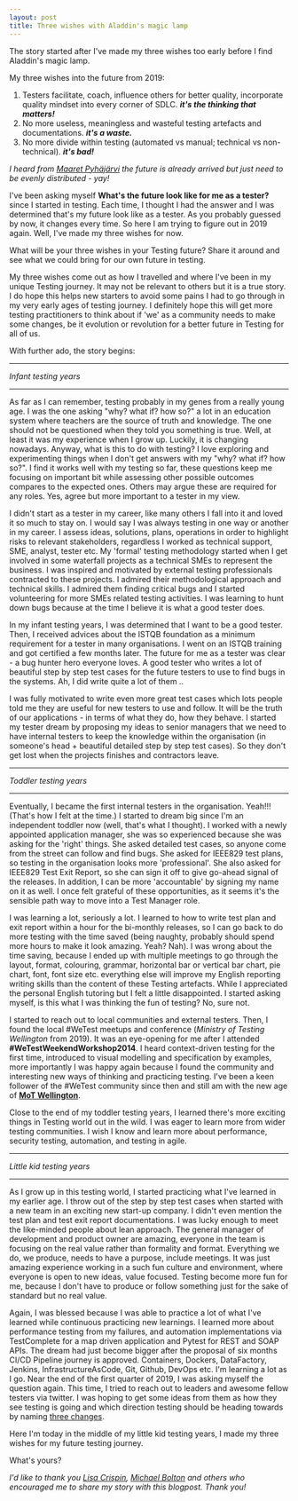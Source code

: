 ```yaml
---
layout: post
title: Three wishes with Aladdin's magic lamp
---
```

<!-- tags: SoftwareTesting Testers Lean ContinuousImprovement ContinuouseLearning -->
<!-- http://longqian.me/2017/02/09/github-jekyll-tag/ is helpful site to continue to build tags, automatic creation of tag page-->

The story started after I've made my three wishes too early before I find Aladdin's magic lamp.

My three wishes into the future from 2019:
1. Testers facilitate, coach, influence others for better quality, incorporate quality mindset into every corner of SDLC. ***it's the thinking that matters!***
2. No more useless, meaningless and wasteful testing artefacts and documentations. ***it's a waste.***
3. No more divide within testing (automated vs manual; technical vs non-technical). ***it's bad!***

*I heard from [Maaret Pyhäjärvi](https://twitter.com/maaretp) the future is already arrived but just need to be evenly distributed - yay!*


I've been asking myself **What's the future look like for me as a tester?** since I started in testing. Each time, I thought I had the answer and I was determined that's my future look like as a tester. As you probably guessed by now, it changes every time. So here I am trying to figure out in 2019 again. Well, I've made my three wishes for now.


What will be your three wishes in your Testing future? Share it around and see what we could bring for our own future in testing.


My three wishes come out as how I travelled and where I've been in my unique Testing journey. It may not be relevant to others but it is a true story. I do hope this helps new starters to avoid some pains I had to go through in my very early ages of testing journey. I definitely hope this will get more testing practitioners to think about if 'we' as a community needs to make some changes, be it evolution or revolution for a better future in Testing for all of us.


With further ado, the story begins:


------------

*Infant testing years*

------------

As far as I can remember, testing probably in my genes from a really young age. I was the one asking "why? what if? how so?" a lot in an education system where teachers are the source of truth and knowledge. The one should not be questioned when they told you something is true. Well, at least it was my experience when I grow up. Luckily, it is changing nowadays. Anyway, what is this to do with testing? I love exploring and experimenting things when I don't get answers with my "why? what if? how so?". I find it works well with my testing so far, these questions keep me focusing on important bit while assessing other possible outcomes compares to the expected ones. Others may argue these are required for any roles. Yes, agree but more important to a tester in my view.


I didn't start as a tester in my career, like many others I fall into it and loved it so much to stay on. I would say I was always testing in one way or another in my career. I assess ideas, solutions, plans, operations in order to highlight risks to relevant stakeholders, regardless I worked as technical support, SME, analyst, tester etc. My 'formal' testing methodology started when I get involved in some waterfall projects as a technical SMEs to represent the business. I was inspired and motivated by external testing professionals contracted to these projects. I admired their methodological approach and technical skills. I admired them finding critical bugs and I started volunteering for more SMEs related testing activities. I was learning to hunt down bugs because at the time I believe it is what a good tester does.


In my infant testing years, I was determined that I want to be a good tester. Then, I received advices about the ISTQB foundation as a minimum requirement for a tester in many organisations. I went on an ISTQB training and got certified a few months later. The future for me as a tester was clear - a bug hunter hero everyone loves. A good tester who writes a lot of beautiful step by step test cases for the future testers to use to find bugs in the systems. Ah, I did write quite a lot of them ..


I was fully motivated to write even more great test cases which lots people told me they are useful for new testers to use and follow. It will be the truth of our applications - in terms of what they do, how they behave. I started my tester dream by proposing my ideas to senior managers that we need to have internal testers to keep the knowledge within the organisation (in someone's head + beautiful detailed step by step test cases). So they don't get lost when the projects finishes and contractors leave.


------------

*Toddler testing years*

------------

Eventually, I became the first internal testers in the organisation. Yeah!!! (That's how I felt at the time.) I started to dream big since I'm an independent toddler now (well, that's what I thought). I worked with a newly appointed application manager, she was so experienced because she was asking for the 'right' things. She asked detailed test cases, so anyone come from the street can follow and find bugs. She asked for IEEE829 test plans, so testing in the organisation looks more 'professional'. She also asked for IEEE829 Test Exit Report, so she can sign it off to give go-ahead signal of the releases. In addition, I can be more 'accountable' by signing my name on it as well. I once felt grateful of these opportunities, as it seems it's the sensible path way to move into a Test Manager role.


I was learning a lot, seriously a lot. I learned to how to write test plan and exit report within a hour for the bi-monthly releases, so I can go back to do more testing with the time saved (being naughty, probably should spend more hours to make it look amazing. Yeah? Nah). I was wrong about the time saving, because I ended up with multiple meetings to go through the layout, format, colouring, grammar, horizontal bar or vertical bar chart, pie chart, font, font size etc. everything else will improve my English reporting writing skills than the content of these Testing artefacts. While I appreciated the personal English tutoring but I felt a little disappointed. I started asking myself, is this what I was thinking the fun of testing? No, sure not.


I started to reach out to local communities and external testers. Then, I found the local #WeTest meetups and conference (*Ministry of Testing Wellington* from 2019). It was an eye-opening for me after I attended **#WeTestWeekendWorkshop2014**. I heard context-driven testing for the first time, introduced to visual modelling and specification by examples, more importantly I was happy again because I found the community and interesting new ways of thinking and practicing testing. I've been a keen follower of the #WeTest community since then and still am with the new age of [**MoT Wellington**](https://www.meetup.com/Ministry-of-Testing-Wellington/).


Close to the end of my toddler testing years, I learned there's more exciting things in Testing world out in the wild. I was eager to learn more from wider testing communities. I wish I know and learn more about performance, security testing, automation, and testing in agile.


------------

*Little kid testing years*

------------

As I grow up in this testing world, I started practicing what I've learned in my earlier age. I throw out of the step by step test cases when started with a new team in an exciting new start-up company. I didn't even mention the test plan and test exit report documentations. I was lucky enough to meet the like-minded people about lean approach. The general manager of development and product owner are amazing, everyone in the team is focusing on the real value rather than formality and format. Everything we do, we produce, needs to have a purpose, include meetings. It was just amazing experience working in a such fun culture and environment, where everyone is open to new ideas, value focused. Testing become more fun for me, because I don't have to produce or follow something just for the sake of standard but no real value.


Again, I was blessed because I was able to practice a lot of what I've learned while continuous practicing new learnings. I learned more about performance testing from my failures, and automation implementations via TestComplete for a map driven application and Pytest for REST and SOAP APIs. The dream had just become bigger after the proposal of six months CI/CD Pipeline journey is approved. Containers, Dockers, DataFactory, Jenkins, InfrastructureAsCode, Git, Github, DevOps etc. I'm learning a lot as I go. Near the end of the first quarter of 2019, I was asking myself the question again. This time, I tried to reach out to leaders and awesome fellow testers via twitter. I was hoping to get some ideas from them as how they see testing is going and which direction testing should be heading towards by naming [three changes](https://twitter.com/yuliu_luke/status/1111141806597521408?s=20).


Here I'm today in the middle of my little kid testing years, I made my three wishes for my future testing journey. 

What's yours?


*I'd like to thank you [Lisa Crispin](https://twitter.com/lisacrispin), [Michael Bolton](https://twitter.com/michaelbolton) and others who encouraged me to share my story with this blogpost. Thank you!*

